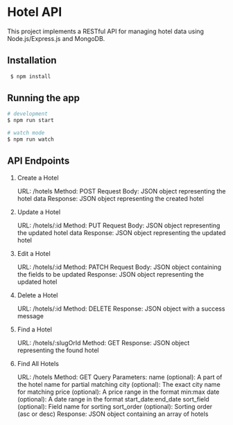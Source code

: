 # Hotel API

This project implements a RESTful API for managing hotel data using Node.js/Express.js and MongoDB.

## Installation

```bash
 $ npm install
```

## Running the app

```bash
# development
$ npm run start

# watch mode
$ npm run watch

```

## API Endpoints

1. Create a Hotel

   URL: /hotels
   Method: POST
   Request Body: JSON object representing the hotel data
   Response: JSON object representing the created hotel

2. Update a Hotel

   URL: /hotels/:id
   Method: PUT
   Request Body: JSON object representing the updated hotel data
   Response: JSON object representing the updated hotel

3. Edit a Hotel

   URL: /hotels/:id
   Method: PATCH
   Request Body: JSON object containing the fields to be updated
   Response: JSON object representing the updated hotel

4. Delete a Hotel

   URL: /hotels/:id
   Method: DELETE
   Response: JSON object with a success message

5. Find a Hotel

   URL: /hotels/:slugOrId
   Method: GET
   Response: JSON object representing the found hotel

6. Find All Hotels

   URL: /hotels
   Method: GET
   Query Parameters:
   name (optional): A part of the hotel name for partial matching
   city (optional): The exact city name for matching
   price (optional): A price range in the format min:max
   date (optional): A date range in the format start_date:end_date
   sort_field (optional): Field name for sorting
   sort_order (optional): Sorting order (asc or desc)
   Response: JSON object containing an array of hotels

```

```
